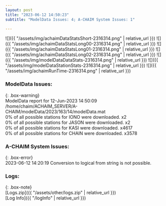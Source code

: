 ```yaml
---
layout: post
title: "2023-06-12 14:50:23"
subtitle: "ModelData Issues: 4; A-CHAIM System Issues: 1"

---
```


![]({{ "/assets/img/achaimDataStatsShort-2316314.png" | relative_url }})
![]({{ "/assets/img/achaimDataStatsLong00-2316314.png" | relative_url }})
![]({{ "/assets/img/achaimDataStatsLong01-2316314.png" | relative_url }})
![]({{ "/assets/img/achaimDataStatsLong02-2316314.png" | relative_url }})
![]({{ "/assets/img/modelDataDataStats-2316314.png" | relative_url }})
![]({{ "/assets/img/modelDataStationStats-2316314.png" | relative_url }})
![]({{ "/assets/img/achaimRunTime-2316314.png" | relative_url }})


### ModelData Issues:  
  
{: .box-warning}  
 ModelData report for 12-Jun-2023 14:50:09   
 /home/chaim/ACHAIM_SERVER/A-CHAIM/modelData/2023/163/14/modelData.mat   
 0% of all possible stations for IONO were downloaded. x2   
 0% of all possible stations for JASON were downloaded. x2   
 0% of all possible stations for KASI were downloaded. x4617   
 0% of all possible stations for CHAIN were downloaded. x3578   
  
### A-CHAIM System Issues:  
  
{: .box-error}  
2023-06-12 14:20:19 Conversion to logical from string is not possible.  

### Logs:  
  
{: .box-note}  
[Logs.zip]({{ "/assets/other/logs.zip" | relative_url }})  
[Log Info]({{ "/logInfo" | relative_url }})  
